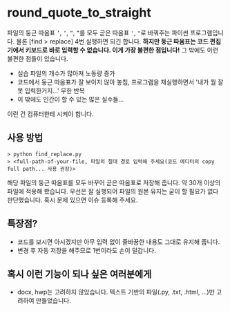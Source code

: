 # round_quote_to_straight
파일의 둥근 따옴표 `’`, `‘`, `“`, `”`를 모두 곧은 따옴표 `'`, `"`로 바꿔주는 파이썬 프로그램입니다. 물론 [find > replace] 4번 실행하면 되긴 합니다. **하지만 둥근 따옴표는 코드 편집기에서 키보드로 바로 입력할 수 없습니다. 이게 가장 불편한 점입니다!** 그 밖에도 이런 불편한 점들이 있습니다.

- 실습 파일의 개수가 많아져 노동량 증가 
- 코드에서 둥근 따옴표가 잘 보이지 않아 놓침, 프로그램을 재실행하면서 '내가 뭘 잘못 입력한거지...' 무한 반복
- 이 밖에도 인간이 할 수 있는 많은 실수들...

이런 건 컴퓨터한테 시켜야 합니다.


## 사용 방법
```
> python find_replace.py
> <full-path-of-your-file, 파일의 절대 경로 입력해 주세요(코드 에디터의 copy full path... 사용 권장)>
```

해당 파일의 둥근 따옴표를 모두 바꾸어 곧은 따옴표로 저장해 줍니다. 약 30개 이상의 파일에 적용해 봤습니다. 우선은 잘 실행되어 파일의 원본 유지는 굳이 할 필요가 없다 판단했습니다. 혹시 문제 있으면 이슈 등록해 주세요.

## 특장점?
- 코드를 보시면 아시겠지만 아무 입력 없이 줄바꿈한 내용도 그대로 유지해 줍니다.
- 변경 후 자동 저장을 해주므로 1번이라도 손이 덜갑니다.

## 혹시 이런 기능이 되나 싶은 여러분에게
- docx, hwp는 고려하지 않았습니다. 텍스트 기반의 파일(.py, .txt, .html, ...)만 고려하여 만들었습니다.
